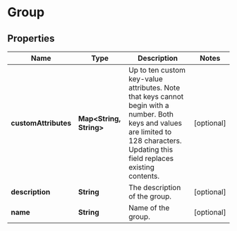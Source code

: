 
# Group

## Properties
Name | Type | Description | Notes
------------ | ------------- | ------------- | -------------
**customAttributes** | **Map&lt;String, String&gt;** | Up to ten custom key-value attributes. Note that keys cannot begin with a number. Both keys and values are limited to 128 characters. Updating this field replaces existing contents. |  [optional]
**description** | **String** | The description of the group. |  [optional]
**name** | **String** | Name of the group. |  [optional]



